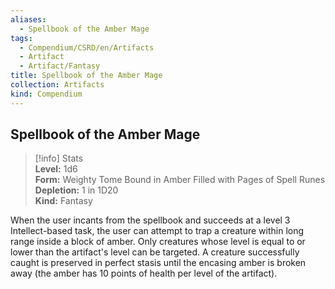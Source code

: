 ```yaml
---
aliases:
  - Spellbook of the Amber Mage
tags:
  - Compendium/CSRD/en/Artifacts
  - Artifact
  - Artifact/Fantasy
title: Spellbook of the Amber Mage
collection: Artifacts
kind: Compendium
---
```

## Spellbook of the Amber Mage  
>[!info] Stats  
> **Level:** 1d6  
> **Form:** Weighty Tome Bound in Amber Filled with Pages of Spell Runes  
> **Depletion:** 1 in 1D20  
> **Kind:** Fantasy
  
When the user incants from the spellbook and succeeds at a level 3 Intellect-based task, the user can attempt to trap a creature within long range inside a block of amber. Only creatures whose level is equal to or lower than the artifact's level can be targeted. A creature successfully caught is preserved in perfect stasis until the encasing amber is broken away (the amber has 10 points of health per level of the artifact).